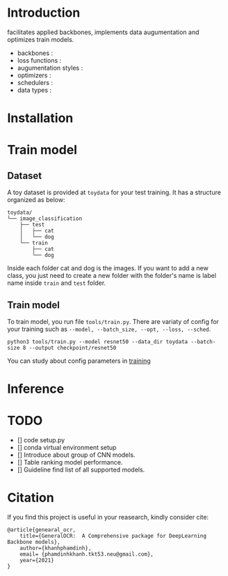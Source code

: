 # Introduction

facilitates applied backbones, implements data augumentation and optimizes train models.

- backbones :
- loss functions :
- augumentation styles :
- optimizers :
- schedulers :
- data types :

# Installation

# Train model

## Dataset

A toy dataset is provided at `toydata` for your test training. It has a structure organized as below:

```
toydata/
└── image_classification
    ├── test
    │   ├── cat
    │   └── dog
    └── train
        ├── cat
        └── dog
```

Inside each folder cat and dog is the images. If you want to add a new class, you just need to create a new folder with the folder's name is label name inside `train` and `test` folder.


## Train model


To train model, you run file `tools/train.py`. There are variaty of config for your training such as `--model, --batch_size, --opt, --loss, --sched`.

```
python3 tools/train.py --model resnet50 --data_dir toydata --batch-size 8 --output checkpoint/resnet50
```

You can study about config parameters in [training](docs/training.md)

# Inference

# TODO

- [] code setup.py
- [] conda virtual environment setup
- [] Introduce about group of CNN models.
- [] Table ranking model performance.
- [] Guideline find list of all supported models.


# Citation

If you find this project is useful in your reasearch, kindly consider cite:

```
@article{genearal_ocr,
    title={GeneralOCR:  A Comprehensive package for DeepLearning Backbone models},
    author={khanhphamdinh},
    email= {phamdinhkhanh.tkt53.neu@gmail.com},
    year={2021}
}
```